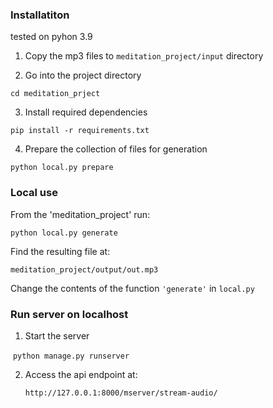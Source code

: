 ### Installatiton

tested on pyhon 3.9

1. Copy the mp3 files to `meditation_project/input` directory

2. Go into the project directory

`cd meditation_prject`

3. Install required dependencies

`pip install -r requirements.txt`

4. Prepare the collection of files for generation

`python local.py prepare`



### Local use

From the 'meditation_project' run:

`python local.py generate`

Find the resulting file at: 

`meditation_project/output/out.mp3`

Change the contents of the function `'generate'` in `local.py`

### Run server on localhost

1. Start the server 

​		`python manage.py runserver`

2. Access the api endpoint at:

   `http://127.0.0.1:8000/mserver/stream-audio/`

